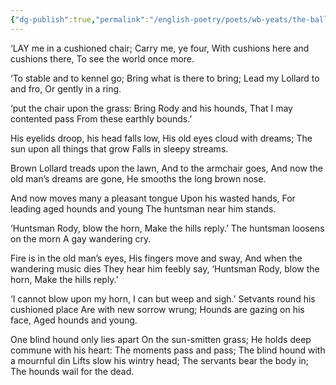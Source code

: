 ```yaml
---
{"dg-publish":true,"permalink":"/english-poetry/poets/wb-yeats/the-ballad-of-the-foxhunter/"}
---
```



‘LAY me in a cushioned chair;
Carry me, ye four,
With cushions here and cushions there,
To see the world once more.

‘To stable and to kennel go;
Bring what is there to bring;
Lead my Lollard to and fro,
Or gently in a ring.

‘put the chair upon the grass:
Bring Rody and his hounds,
That I may contented pass
From these earthly bounds.’

His eyelids droop, his head falls low,
His old eyes cloud with dreams;
The sun upon all things that grow
Falls in sleepy streams.

Brown Lollard treads upon the lawn,
And to the armchair goes,
And now the old man’s dreams are gone,
He smooths the long brown nose.

And now moves many a pleasant tongue
Upon his wasted hands,
For leading aged hounds and young
The huntsman near him stands.

‘Huntsman Rody, blow the horn,
Make the hills reply.’
The huntsman loosens on the morn
A gay wandering cry.

Fire is in the old man’s eyes,
His fingers move and sway,
And when the wandering music dies
They hear him feebly say,
‘Huntsman Rody, blow the horn,
Make the hills reply.’

‘I cannot blow upon my horn,
I can but weep and sigh.’
Setvants round his cushioned place
Are with new sorrow wrung;
Hounds are gazing on his face,
Aged hounds and young.

One blind hound only lies apart
On the sun-smitten grass;
He holds deep commune with his heart:
The moments pass and pass;
The blind hound with a mournful din
Lifts slow his wintry head;
The servants bear the body in;
The hounds wail for the dead.